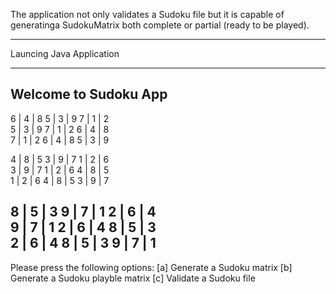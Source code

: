The application not only validates a Sudoku file but it is capable of generatinga SudokuMatrix both complete or partial (ready to be played).


*************************
Launcing Java Application
*************************
Welcome to Sudoku App
----------------------------------
 6 | 4 | 8   5 | 3 | 9   7 | 1 | 2  
 5 | 3 | 9   7 | 1 | 2   6 | 4 | 8  
 7 | 1 | 2   6 | 4 | 8   5 | 3 | 9  

 4 | 8 | 5   3 | 9 | 7   1 | 2 | 6  
 3 | 9 | 7   1 | 2 | 6   4 | 8 | 5  
 1 | 2 | 6   4 | 8 | 5   3 | 9 | 7  

 8 | 5 | 3   9 | 7 | 1   2 | 6 | 4  
 9 | 7 | 1   2 | 6 | 4   8 | 5 | 3  
 2 | 6 | 4   8 | 5 | 3   9 | 7 | 1  
----------------------------------
Please press the following options:
[a] Generate a Sudoku matrix 
[b] Generate a Sudoku playble matrix
[c] Validate a Sudoku file
